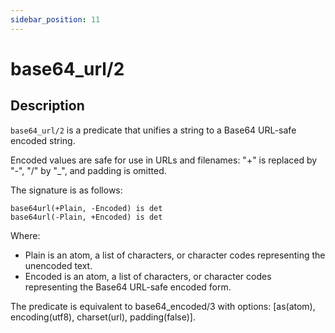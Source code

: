 ```yaml
---
sidebar_position: 11
---
```

[//]: # (This file is auto-generated. Please do not modify it yourself.)

# base64_url/2

## Description

`base64_url/2` is a predicate that unifies a string to a Base64 URL\-safe encoded string.

Encoded values are safe for use in URLs and filenames: "\+" is replaced by "\-", "/" by "\_", and padding is omitted.

The signature is as follows:

```text
base64url(+Plain, -Encoded) is det
base64url(-Plain, +Encoded) is det
```

Where:

- Plain is an atom, a list of characters, or character codes representing the unencoded text.
- Encoded is an atom, a list of characters, or character codes representing the Base64 URL\-safe encoded form.

The predicate is equivalent to base64\_encoded/3 with options: \[as\(atom\), encoding\(utf8\), charset\(url\), padding\(false\)\].
